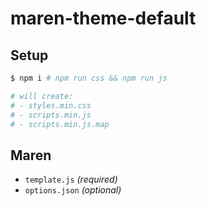 # maren-theme-default

## Setup

```sh
$ npm i # npm run css && npm run js

# will create:
# - styles.min.css
# - scripts.min.js
# - scripts.min.js.map
```

## Maren

- `template.js` *(required)*
- `options.json` *(optional)*
